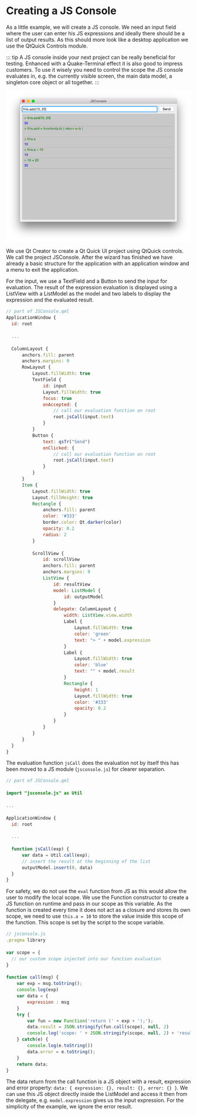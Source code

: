 # Creating a JS Console

As a little example, we will create a JS console. We need an input field where the user can enter his JS expressions and ideally there should be a list of output results. As this should more look like a desktop application we use the QtQuick Controls module.

::: tip
A JS console inside your next project can be really beneficial for testing. Enhanced with a Quake-Terminal effect it is also good to impress customers. To use it wisely you need to control the scope the JS console evaluates in, e.g. the currently visible screen, the main data model, a singleton core object or all together.
:::



![image](./assets/jsconsole.png)

We use Qt Creator to create a Qt Quick UI project using QtQuick controls. We call the project JSConsole. After the wizard has finished we have already a basic structure for the application with an application window and a menu to exit the application.

For the input, we use a TextField and a Button to send the input for evaluation. The result of the expression evaluation is displayed using a ListView with a ListModel as the model and two labels to display the expression and the evaluated result.

```qml
// part of JSConsole.qml
ApplicationWindow {
  id: root

  ...

  ColumnLayout {
      anchors.fill: parent
      anchors.margins: 9
      RowLayout {
          Layout.fillWidth: true
          TextField {
              id: input
              Layout.fillWidth: true
              focus: true
              onAccepted: {
                  // call our evaluation function on root
                  root.jsCall(input.text)
              }
          }
          Button {
              text: qsTr("Send")
              onClicked: {
                  // call our evaluation function on root
                  root.jsCall(input.text)
              }
          }
      }
      Item {
          Layout.fillWidth: true
          Layout.fillHeight: true
          Rectangle {
              anchors.fill: parent
              color: '#333'
              border.color: Qt.darker(color)
              opacity: 0.2
              radius: 2
          }

          ScrollView {
              id: scrollView
              anchors.fill: parent
              anchors.margins: 9
              ListView {
                  id: resultView
                  model: ListModel {
                      id: outputModel
                  }
                  delegate: ColumnLayout {
                      width: ListView.view.width
                      Label {
                          Layout.fillWidth: true
                          color: 'green'
                          text: "> " + model.expression
                      }
                      Label {
                          Layout.fillWidth: true
                          color: 'blue'
                          text: "" + model.result
                      }
                      Rectangle {
                          height: 1
                          Layout.fillWidth: true
                          color: '#333'
                          opacity: 0.2
                      }
                  }
              }
          }
      }
  }
}
```

The evaluation function `jsCall` does the evaluation not by itself this has been moved to a JS module (`jsconsole.js`) for clearer separation.

```qml
// part of JSConsole.qml

import "jsconsole.js" as Util

...

ApplicationWindow {
  id: root

  ...

  function jsCall(exp) {
      var data = Util.call(exp);
      // insert the result at the beginning of the list
      outputModel.insert(0, data)
  }
}
```

For safety, we do not use the `eval` function from JS as this would allow the user to modify the local scope. We use the Function constructor to create a JS function on runtime and pass in our scope as this variable. As the function is created every time it does not act as a closure and stores its own scope, we need to use `this.a = 10` to store the value inside this scope of the function. This scope is set by the script to the scope variable.

```js
// jsconsole.js
.pragma library

var scope = {
  // our custom scope injected into our function evaluation
}

function call(msg) {
    var exp = msg.toString();
    console.log(exp)
    var data = {
        expression : msg
    }
    try {
        var fun = new Function('return (' + exp + ');');
        data.result = JSON.stringify(fun.call(scope), null, 2)
        console.log('scope: ' + JSON.stringify(scope, null, 2) + 'result: ' + result)
    } catch(e) {
        console.log(e.toString())
        data.error = e.toString();
    }
    return data;
}
```

The data return from the call function is a JS object with a result, expression and error property: `data: { expression: {}, result: {}, error: {} }`. We can use this JS object directly inside the ListModel and access it then from the delegate, e.g. `model.expression` gives us the input expression. For the simplicity of the example, we ignore the error result.
